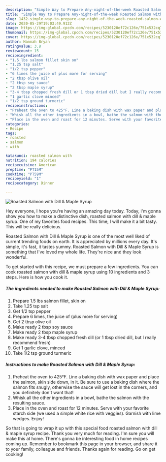 ```yaml
---
description: "Simple Way to Prepare Any-night-of-the-week Roasted Salmon with Dill &amp;amp; Maple Syrup"
title: "Simple Way to Prepare Any-night-of-the-week Roasted Salmon with Dill &amp;amp; Maple Syrup"
slug: 1432-simple-way-to-prepare-any-night-of-the-week-roasted-salmon-with-dill-and-amp-maple-syrup
date: 2020-05-29T19:03:49.912Z
image: https://img-global.cpcdn.com/recipes/5230120ef72c126e/751x532cq70/roasted-salmon-with-dill-maple-syrup-recipe-main-photo.jpg
thumbnail: https://img-global.cpcdn.com/recipes/5230120ef72c126e/751x532cq70/roasted-salmon-with-dill-maple-syrup-recipe-main-photo.jpg
cover: https://img-global.cpcdn.com/recipes/5230120ef72c126e/751x532cq70/roasted-salmon-with-dill-maple-syrup-recipe-main-photo.jpg
author: Hannah Bryan
ratingvalue: 3.8
reviewcount: 15
recipeingredient:
- "1.5 lbs salmon fillet skin on"
- "1.25 tsp salt"
- "1/2 tsp pepper"
- "6 limes the juice of plus more for serving"
- "2 tbsp olive oil"
- "2 tbsp soy sauce"
- "2 tbsp maple syrup"
- "3-4 tbsp chopped fresh dill or 1 tbsp dried dill but I really recommend fresh"
- "1 garlic clove minced"
- "1/2 tsp ground turmeric"
recipeinstructions:
- "Preheat the oven to 425°F. Line a baking dish with wax paper and place the salmon, skin side down, in it. Be sure to use a baking dish where the salmon fits snugly, otherwise the sauce will get lost in the corners, and you definitely don&#39;t want that!"
- "Whisk all the other ingredients in a bowl, bathe the salmon with the resulting sauce."
- "Place in the oven and roast for 12 minutes. Serve with your favorite starch side (we used a simple white rice with veggies). Garnish with lime wedges. Enjoy!"
categories:
- Recipe
tags:
- roasted
- salmon
- with

katakunci: roasted salmon with 
nutrition: 194 calories
recipecuisine: American
preptime: "PT15M"
cooktime: "PT59M"
recipeyield: "1"
recipecategory: Dinner

---
```



![Roasted Salmon with Dill &amp; Maple Syrup](https://img-global.cpcdn.com/recipes/5230120ef72c126e/751x532cq70/roasted-salmon-with-dill-maple-syrup-recipe-main-photo.jpg)

Hey everyone, I hope you're having an amazing day today. Today, I'm gonna show you how to make a distinctive dish, roasted salmon with dill &amp; maple syrup. One of my favorites food recipes. This time, I will make it a bit tasty. This will be really delicious.



Roasted Salmon with Dill &amp; Maple Syrup is one of the most well liked of current trending foods on earth. It is appreciated by millions every day. It's simple, it's fast, it tastes yummy. Roasted Salmon with Dill &amp; Maple Syrup is something that I've loved my whole life. They're nice and they look wonderful.


To get started with this recipe, we must prepare a few ingredients. You can cook roasted salmon with dill &amp; maple syrup using 10 ingredients and 3 steps. Here is how you cook it.

<!--inarticleads1-->

##### The ingredients needed to make Roasted Salmon with Dill &amp; Maple Syrup:

1. Prepare 1.5 lbs salmon fillet, skin on
1. Take 1.25 tsp salt
1. Get 1/2 tsp pepper
1. Prepare 6 limes, the juice of (plus more for serving)
1. Get 2 tbsp olive oil
1. Make ready 2 tbsp soy sauce
1. Make ready 2 tbsp maple syrup
1. Make ready 3-4 tbsp chopped fresh dill (or 1 tbsp dried dill, but I really recommend fresh)
1. Get 1 garlic clove, minced
1. Take 1/2 tsp ground turmeric




<!--inarticleads2-->

##### Instructions to make Roasted Salmon with Dill &amp; Maple Syrup:

1. Preheat the oven to 425°F. Line a baking dish with wax paper and place the salmon, skin side down, in it. Be sure to use a baking dish where the salmon fits snugly, otherwise the sauce will get lost in the corners, and you definitely don&#39;t want that!
1. Whisk all the other ingredients in a bowl, bathe the salmon with the resulting sauce.
1. Place in the oven and roast for 12 minutes. Serve with your favorite starch side (we used a simple white rice with veggies). Garnish with lime wedges. Enjoy!




So that is going to wrap it up with this special food roasted salmon with dill &amp; maple syrup recipe. Thank you very much for reading. I'm sure you will make this at home. There's gonna be interesting food in home recipes coming up. Remember to bookmark this page in your browser, and share it to your family, colleague and friends. Thanks again for reading. Go on get cooking!
